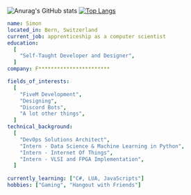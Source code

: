 ![Anurag's GitHub stats](https://github-readme-stats.vercel.app/api?username=Susivager&show_icons=true&theme=transparent)
[![Top Langs](https://github-readme-stats.vercel.app/api/top-langs/?username=Susivager&langs_count=8)](https://github.com/anuraghazra/github-readme-stats)


```yaml
name: Simon
located_in: Bern, Switzerland
current_job: apprenticeship as a computer scientist
education:
  [
    "Self-Taught Developer and Designer",
  ]
company: F***********************

fields_of_interests:
  [
    "FiveM Development",
    "Designing",
    "Discord Bots",
    "A lot other things",
  ]
technical_background:
  [
    "DevOps Solutions Architect",
    "Intern - Data Science & Machine Learning in Python",
    "Intern - Internet Of Things",
    "Intern - VLSI and FPGA Implementation",
  ]
  
currently_learning: ["C#, LUA, JavaScripts"]
hobbies: ["Gaming", "Hangout with Friends"]
```
  
